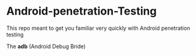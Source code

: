 # Android-penetration-Testing
This repo meant to get you familiar very quickly with Android penetration testing

The **adb** (Android Debug Bride)
